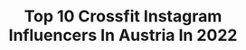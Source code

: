 ---
title: Top 10 Crossfit Instagram Influencers In Austria In 2022
description: >-
  Find top crossfit Instagram influencers in Austria in 2022. Most popular hashtags: #austria #crossfit #fitness #summer.
platform: Instagram
hits: 11
text_top: See the best Instagram profiles on inBeat.
text_bottom: inBeat has 11 Instagram influencers like this in Austria for you to contact.
profiles:
  - username: "_there_s_a"
    fullname: >-
      🌸 Theresa 🌸
    bio: >-
      🏋🏼‍♀️ CrossFit-Athlete 🌱 Health 🌸 Lifestyle 📍 Innsbruck, Austria 📩 kontakt.theresaliner@gmail.com
    location: "Austria"
    followers: 40645
    engagement: 802
    commentsToLikes: 0.030213
    id: ckap825ommhx50i78oz7gdsin
    verified: false
    hashtags: "#feeling, #holidays, #happy, #healthiswealth"
  - username: "ninamarleen"
    fullname: >-
      Nina
    bio: >-
      ⚓️ DE, bremen 🎓 law & hyrox coach 🏋️‍♀️ crossfit (& ⛷🏃‍♀️🏄‍♀️🚴‍♀️🤿) ✈️🏔🏝 💌 kontakt@ninamarleen.com
    location: "Austria"
    followers: 132446
    engagement: 283
    commentsToLikes: 0.030165
    id: ck5hgmcsf3k190i113oq0fyh7
    verified: false
    hashtags: "#mumzumselbermachen, #mum5, #austria, #boschhome"
  - username: "victor.schroeder"
    fullname: >-
      Victor Schröder - CrossFit
    bio: >-
      🥇Fittest in Austria 🇦🇹 🏋️‍♂️qualified for the CrossFit Games 2020 👨‍💻CrossFit Coach @neoh | Nocco | Anovona | Compex | Northernspirit
    location: "Austria"
    followers: 6048
    engagement: 515
    commentsToLikes: 0.122688
    id: ck6ttcwzc9wuv0j7147k82yr3
    verified: false
    hashtags: "#progress, #areyounoccoenough, #weightlifting, #wod"
  - username: "julesvogel"
    fullname: >-
      Julia Vogel
    bio: >-
      » she/her » Crossfit | gesunde Rezepte » offene Beziehung | Self Love | Sexualität » Podcast „Vogelperspektive“ » @podimo_de „Klischee Adé“
    location: "Austria"
    followers: 78612
    engagement: 309
    commentsToLikes: 0.010010
    id: ck5q2w4a9i2rq0i11fhcxojfu
    verified: false
    hashtags: "#crossfitcoach, #crossfitgermany, #crossfitgirls, #crossfit"
  - username: "squatilia"
    fullname: >-
      Powerlifting | Kraftdreikampf
    bio: >-
      Eva. 🎥 YouTube: squatilia_ 🏡 Wiesbaden / Eifel
    location: "Austria"
    followers: 10976
    engagement: 1623
    commentsToLikes: 0.059045
    id: ck6tkprtm56i50j71t2zi47do
    verified: false
    hashtags: "#weightlifting, #gymlife, #art, #kraftdreikampf"
  - username: "ibo.aslan_"
    fullname: >-
      Ibo Aslan
    bio: >-
      ▪️Professional MMA Fighter ▪️Pro Record 8-1-0 ▪️WFMC World Champion 🏆 ▪️AFC World Champion 🏆 ▪️From Turkey 🇹🇷 ▪️Personal Trainer
    location: "Austria"
    followers: 10244
    engagement: 1214
    commentsToLikes: 0.032873
    id: ck5byotf2pjxt0i11s46hprx3
    verified: false
    hashtags: "#stayfocused, #chill, #summer, #fashion"
  - username: "koerner_chris"
    fullname: >-
      Chris Körner
    bio: >-
      ▪️Coach for CF Athletes @allinprogramming ▪️Fittest in 🇦🇹 17-18-19 GAMES 19 🇦🇹@neoh 🇦🇹Anovona 🇦🇹Dr.Matthai 🇦🇹All I Need 🇦🇹STOAK 🇦🇹Phantom 🇦🇹Zone.Fit
    location: "Austria"
    followers: 5554
    engagement: 513
    commentsToLikes: 0.119225
    id: ck5bykzbnpcn80i11n5igfeyu
    verified: false
    hashtags: "#phantomathletics, #concept2, #richtigrudern, #concept2rower"
  - username: "growingannanas"
    fullname: >-
      Anna Engelschall | Fitness
    bio: >-
      ▪️workouts, healthy recipes 🍍 ▪️lots of positive vibes from Austria 🇦🇹 ▪️ @foodspring | code ‘ANNAFSG‘ 🦈 @gymshark Athlete
    location: "Austria"
    followers: 185557
    engagement: 524
    commentsToLikes: 0.018900
    id: ck5hmt3r6mkog0i11zfceiqe3
    verified: false
    hashtags: "#summervibes, #fitness, #fitnessmotivation, #fullbodyworkout"
  - username: "avramov.zoran"
    fullname: >-
      ZORAN AVRAMOVIC
    bio: >-
      Vienna 🌏 #streetstyle #menfashion #fitness @smilodox -10% „Zoran10“ ❗️
    location: "Austria"
    followers: 169389
    engagement: 295
    commentsToLikes: 0.043495
    id: ck5bw3bemkwzn0i1166i6nno2
    verified: false
    hashtags: "#menwithstyle, #mensstyle, #dapper, #outfitoftheday"
  - username: "evajohannaegg"
    fullname: >-
      Eva Egg
    bio: >-
      🇦🇹21/tirol🗻/Travel ✈️/Fitness addicted💪 📩eva.egg@hotmail.com
    location: "Austria"
    followers: 23330
    engagement: 299
    commentsToLikes: 0.063222
    id: ck9wos7j26dzi0j7846hvv2xk
    verified: false
    hashtags: "#landscape, #austria, #photography, #travelgram"
---